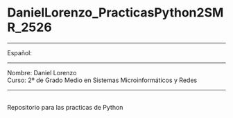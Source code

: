 # DanielLorenzo_PracticasPython2SMR_2526
<hr>
Español:
<hr>
Nombre: Daniel Lorenzo 
<br>
Curso: 2º de Grado Medio en Sistemas Microinformáticos y Redes
<hr>
<br>
Repositorio para las practicas de Python
